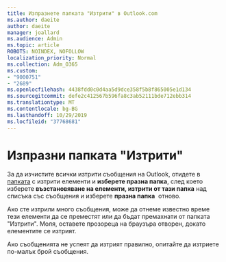 ```yaml
---
title: Изпразнете папката "Изтрити" в Outlook.com
ms.author: daeite
author: daeite
manager: joallard
ms.audience: Admin
ms.topic: article
ROBOTS: NOINDEX, NOFOLLOW
localization_priority: Normal
ms.collection: Adm_O365
ms.custom:
- "9000751"
- "2689"
ms.openlocfilehash: 4438fdd0c0d4aa5d9dce358f5b8f865005e1d134
ms.sourcegitcommit: defe2c412567b596fa8c3ab52111bde712ebb314
ms.translationtype: MT
ms.contentlocale: bg-BG
ms.lasthandoff: 10/29/2019
ms.locfileid: "37768681"
---
```

# <a name="empty-the-deleted-items-folder"></a>Изпразни папката "Изтрити"

За да изчистите всички изтрити съобщения на Outlook, отидете в [папката](https://outlook.live.com/mail/deleteditems) с изтрити елементи и **изберете празна папка**, след което изберете **възстановяване на елементи, изтрити от тази папка** над списъка със съобщения и изберете **празна папка**  отново.

Ако сте изтрили много съобщения, може да отнеме известно време тези елементи да се преместят или да бъдат премахнати от папката "Изтрити". Моля, оставете прозореца на браузъра отворен, докато елементите се изтрият.

Ако съобщенията не успеят да изтрият правилно, опитайте да изтриете по-малък брой съобщения.